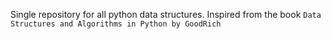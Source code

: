 Single repository for all python data structures. 
Inspired from the book `Data Structures and Algorithms in Python by GoodRich`